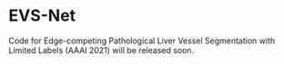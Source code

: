 # EVS-Net
Code for Edge-competing Pathological Liver Vessel Segmentation with Limited Labels (AAAI 2021) will be released soon.
